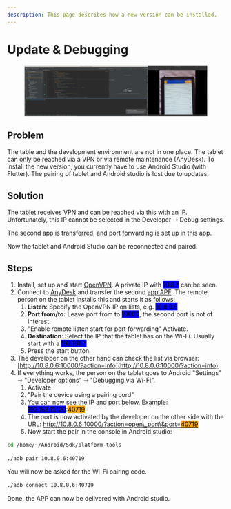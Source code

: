 ```yaml
---
description: This page describes how a new version can be installed.
---
```


# Update & Debugging

<figure><img src=".gitbook/assets/mwpa_app_debugging.png" alt=""><figcaption></figcaption></figure>

## Problem

The table and the development environment are not in one place. The tablet can only be reached via a VPN or via remote maintenance (AnyDesk). To install the new version, you currently have to use Android Studio (with Flutter). The pairing of tablet and Android studio is lost due to updates.

## Solution

The tablet receives VPN and can be reached via this with an IP. Unfortunately, this IP cannot be selected in the Developer ⇾ Debug settings.

The second app is transferred, and port forwarding is set up in this app.

Now the tablet and Android Studio can be reconnected and paired.



## Steps

1. Install, set up and start [OpenVPN](https://play.google.com/store/apps/details?id=de.blinkt.openvpn\&hl=de\&gl=US). A private IP with <mark style="background-color:blue;">10.8.\*</mark> can be seen.
2. Connect to [AnyDesk](https://play.google.com/store/apps/details?id=com.anydesk.anydeskandroid\&hl=de\&gl=US) and transfer the second [app APF](https://github.com/stefanwerfling/apf). The remote person on the tablet installs this and starts it as follows:
   1. **Listen**: Specify the OpenVPN IP on lists, e.g. <mark style="background-color:blue;">10.8.0.6</mark>
   2. **Port from/to:** Leave port from to <mark style="background-color:blue;">10000</mark>, the second port is not of interest.
   3. "Enable remote listen start for port forwarding" Activate.
   4. **Destination**: Select the IP that the tablet has on the Wi-Fi. Usually start with a <mark style="background-color:blue;">192.168.\*</mark>
   5. Press the start button.
3. The developer on the other hand can check the list via browser: [http://10.8.0.6:10000/?action=info](http://10.8.0.6:10000/?action=info)
4. If everything works, the person on the tablet goes to Android "Settings" ⇾ "Developer options" ⇾ "Debugging via Wi-Fi".
   1. Activate
   2. "Pair the device using a pairing cord"
   3. You can now see the IP and port below. Example: <mark style="background-color:blue;">192.168.11.120</mark>:<mark style="background-color:orange;">40719</mark>
   4. The port is now activated by the developer on the other side with the URL: [http://10.8.0.6:10000/?action=open\_port\&port=<mark style="background-color:orange;">40719</mark>](http://10.8.0.6:10000/?action=open\_port\&port=40719)
   5. Now start the pair in the console in Android studio:

```sh
cd /home/~/Android/Sdk/platform-tools
```

```bash
./adb pair 10.8.0.6:40719
```

You will now be asked for the Wi-Fi pairing code.

```bash
./adb connect 10.8.0.6:40719
```

Done, the APP can now be delivered with Android studio.
